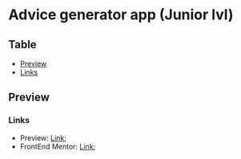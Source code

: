 # Advice generator app (Junior lvl)

## Table 

- [Preview](#preview)
 - [Links](#links)

## Preview

### Links

- Preview: [Link](https://nyyu.github.io/frontEndMentor-qrCodeComponent/);
- FrontEnd Mentor: [Link](https://www.frontendmentor.io/challenges/advice-generator-app-QdUG-13db);
